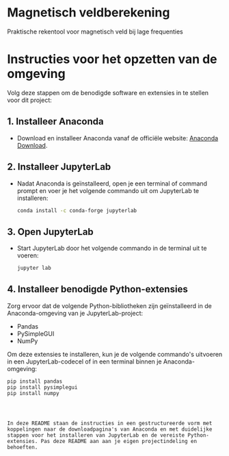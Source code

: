# Magnetisch veldberekening
Praktische rekentool voor magnetisch veld bij lage frequenties

# Instructies voor het opzetten van de omgeving

Volg deze stappen om de benodigde software en extensies in te stellen voor dit project:

## 1. Installeer Anaconda

- Download en installeer Anaconda vanaf de officiële website: [Anaconda Download](https://www.anaconda.com/products/distribution).

## 2. Installeer JupyterLab

- Nadat Anaconda is geïnstalleerd, open je een terminal of command prompt en voer je het volgende commando uit om JupyterLab te installeren:

  ```sh
  conda install -c conda-forge jupyterlab

## 3. Open JupyterLab

- Start JupyterLab door het volgende commando in de terminal uit te voeren:
  ```sh
  jupyter lab

## 4. Installeer benodigde Python-extensies

Zorg ervoor dat de volgende Python-bibliotheken zijn geïnstalleerd in de Anaconda-omgeving van je JupyterLab-project:

- Pandas
- PySimpleGUI
- NumPy

Om deze extensies te installeren, kun je de volgende commando's uitvoeren in een JupyterLab-codecel of in een terminal binnen je Anaconda-omgeving:

```shell
pip install pandas
pip install pysimplegui
pip install numpy




In deze README staan de instructies in een gestructureerde vorm met koppelingen naar de downloadpagina's van Anaconda en met duidelijke stappen voor het installeren van JupyterLab en de vereiste Python-extensies. Pas deze README aan aan je eigen projectindeling en behoeften.

